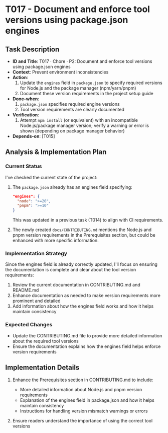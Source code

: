 # T017 - Document and enforce tool versions using package.json engines

## Task Description
- **ID and Title**: T017 · Chore · P2: Document and enforce tool versions using package.json engines
- **Context**: Prevent environment inconsistencies
- **Action**:
  1. Update the `engines` field in `package.json` to specify required versions for Node.js and the package manager (npm/yarn/pnpm)
  2. Document these version requirements in the project setup guide
- **Done-when**:
  1. `package.json` specifies required engine versions
  2. Tool version requirements are clearly documented
- **Verification**:
  1. Attempt `npm install` (or equivalent) with an incompatible Node.js/package manager version; verify a warning or error is shown (depending on package manager behavior)
- **Depends-on**: [T015]

## Analysis & Implementation Plan

### Current Status
I've checked the current state of the project:

1. The `package.json` already has an engines field specifying:
   ```json
   "engines": {
     "node": ">=20",
     "pnpm": ">=10"
   }
   ```
   This was updated in a previous task (T014) to align with CI requirements.

2. The newly created `docs/CONTRIBUTING.md` mentions the Node.js and pnpm version requirements in the Prerequisites section, but could be enhanced with more specific information.

### Implementation Strategy
Since the engines field is already correctly updated, I'll focus on ensuring the documentation is complete and clear about the tool version requirements:

1. Review the current documentation in CONTRIBUTING.md and README.md
2. Enhance documentation as needed to make version requirements more prominent and detailed
3. Add information about how the engines field works and how it helps maintain consistency

### Expected Changes
- Update the CONTRIBUTING.md file to provide more detailed information about the required tool versions
- Ensure the documentation explains how the engines field helps enforce version requirements

## Implementation Details
1. Enhance the Prerequisites section in CONTRIBUTING.md to include:
   - More detailed information about Node.js and pnpm version requirements
   - Explanation of the engines field in package.json and how it helps maintain consistency
   - Instructions for handling version mismatch warnings or errors

2. Ensure readers understand the importance of using the correct tool versions